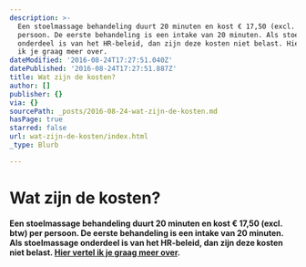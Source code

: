 ```yaml
---
description: >-
  Een stoelmassage behandeling duurt 20 minuten en kost € 17,50 (excl. btw) per
  persoon. De eerste behandeling is een intake van 20 minuten. Als stoelmassage
  onderdeel is van het HR-beleid, dan zijn deze kosten niet belast. Hier vertel
  ik je graag meer over.
dateModified: '2016-08-24T17:27:51.040Z'
datePublished: '2016-08-24T17:27:51.887Z'
title: Wat zijn de kosten?
author: []
publisher: {}
via: {}
sourcePath: _posts/2016-08-24-wat-zijn-de-kosten.md
hasPage: true
starred: false
url: wat-zijn-de-kosten/index.html
_type: Blurb

---
```

# **Wat zijn de kosten?**

**Een stoelmassage behandeling duurt 20 minuten en kost € 17,50 (excl. btw) per persoon. De eerste behandeling is een intake van 20 minuten. Als stoelmassage onderdeel is van het HR-beleid, dan zijn deze kosten niet belast. [Hier vertel ik je graag meer over][0].**

[0]: http://www.fitbalance.nl/stoelmassage/#contact